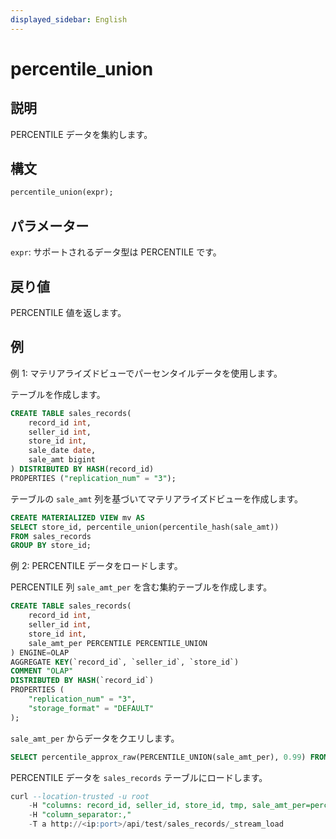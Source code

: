 ```yaml
---
displayed_sidebar: English
---
```


# percentile_union

## 説明

PERCENTILE データを集約します。

## 構文

```sql
percentile_union(expr);
```

## パラメーター

`expr`: サポートされるデータ型は PERCENTILE です。

## 戻り値

PERCENTILE 値を返します。

## 例

例 1: マテリアライズドビューでパーセンタイルデータを使用します。

テーブルを作成します。

```sql
CREATE TABLE sales_records(
    record_id int, 
    seller_id int, 
    store_id int, 
    sale_date date, 
    sale_amt bigint
) DISTRIBUTED BY HASH(record_id) 
PROPERTIES ("replication_num" = "3");
```

テーブルの `sale_amt` 列を基づいてマテリアライズドビューを作成します。

```sql
CREATE MATERIALIZED VIEW mv AS
SELECT store_id, percentile_union(percentile_hash(sale_amt))
FROM sales_records
GROUP BY store_id;
```

例 2: PERCENTILE データをロードします。

PERCENTILE 列 `sale_amt_per` を含む集約テーブルを作成します。

```sql
CREATE TABLE sales_records(
    record_id int, 
    seller_id int, 
    store_id int, 
    sale_amt_per PERCENTILE PERCENTILE_UNION
) ENGINE=OLAP
AGGREGATE KEY(`record_id`, `seller_id`, `store_id`)
COMMENT "OLAP"
DISTRIBUTED BY HASH(`record_id`)
PROPERTIES (
    "replication_num" = "3",
    "storage_format" = "DEFAULT"
);
```

`sale_amt_per` からデータをクエリします。

```sql
SELECT percentile_approx_raw(PERCENTILE_UNION(sale_amt_per), 0.99) FROM sales_records;
```

PERCENTILE データを `sales_records` テーブルにロードします。

```sql
curl --location-trusted -u root
    -H "columns: record_id, seller_id, store_id, tmp, sale_amt_per=percentile_hash(tmp)"
    -H "column_separator:,"
    -T a http://<ip:port>/api/test/sales_records/_stream_load
```
